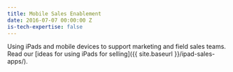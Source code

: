 ```yaml
---
title: Mobile Sales Enablement
date: 2016-07-07 00:00:00 Z
is-tech-expertise: false
---
```


Using iPads and mobile devices to support marketing and field sales teams.  Read our [ideas for using iPads for selling]({{ site.baseurl }}/ipad-sales-apps/).